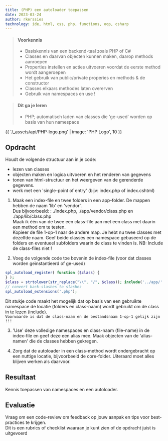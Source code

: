 ```yaml
---
title: (PHP) een autoloader toepassen 
date: 2023-03-24
author: rkerssies
technology: ide, html, css, php, functions, oop, csharp
---
```



> #### Voorkennis
> * Basiskennis van een backend-taal zoals PHP of C#
> * Classes en daarvan objecten kunnen maken, daarop methods aanroepen
> * Properties instellen en acties uitvoeren voordat de eerste method wordt aangeroepen
> * Het gebruik van public/private properies en methods & de constructor
> * Classes elkaars methodes laten overerven
> * Gebruik van namespaces en use !


> #### Dit ga je leren
> * PHP; automatisch laden van classes die 'ge-used' worden op basis van hun namespace

{{ '/_assets/api/PHP-logo.png' | image: 'PHP Logo', 10 }}

## Opdracht
Houdt de volgende structuur aan in je code:
* lezen van classes
* objecten maken en logica uitvoeren en het renderen van gegevens
* tonen van html-structuur en het weergeven van de gerenderde gegevens.
* werk met een 'single-point of entry' (bijv: index.php of index.cshtml)

1. Maak een index-file en twee folders in een app-folder. De mappen hebben de naam 'lib' en 'vendor'.<br>
   Dus bijvoorbeeld: : ./index.php,   ./app/vendor/class.php   en    ./app/lib/class.php <br>
   Maak ik één van de twee een class-file aan met een class met daarin een method om te testen.<br>
   Kopieer de file 1-op-1 naar de andere map. Je hebt nu twee classes met dezelfde naam.
   Geef beide classes een namespace gebaseerd op de folders en eventueel subfolders waarin de class te vinden is.
   NB: Include de class-files niet !

2. Voeg de volgende code toe bovenin de index-file (voor dat classes worden geïnstantieerd of ge-used)
```php
spl_autoload_register( function ($class) {
} );
$class = strtolower(str_replace("\\", "/", $class)); include('../app/'.$class.'.php');
// convert back-slashes to slashes
spl_autoload_extensions('.php');
```
Dit stukje code maakt het mogelijk dat op basis van een gebruikte namespace de locatie (folders en class-naam)
wordt gebruikt om de class in te lezen (include).<br>
`Voorwaarde is dat de class-naam en de bestandsnaam 1-op-1 gelijk zijn !!!`

3. 'Use' deze volledige namespaces en class-naam (file-name) in de index-file en geef deze een alias mee.
   Maak objecten van de 'alias-namen' die de classes hebben gekregen.<br>

4. Zorg dat de autoloader in een class-method wordt ondergebracht op een nuttige locatie, bijvoorbeeld de core-folder.
   Uiteraard moet alles blijven werken als daarvoor.

## Resultaat
Kennis toepassen van namespaces en een autoloader.

## Evaluatie
Vraag om een code-review om feedback op jouw aanpak en tips voor best-practices te krijgen.<br>
Dit is een rubrics of checklist waaraan je kunt zien of de opdracht juist is uitgevoerd
